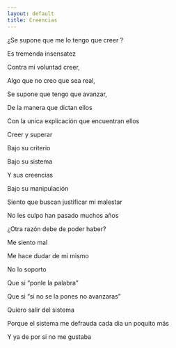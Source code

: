 ```yaml
---
layout: default
title: Creencias
---
```




¿Se supone que me lo tengo que creer ?

Es tremenda insensatez

Contra mi voluntad creer,

Algo que no creo que sea real,

Se supone que tengo que avanzar,

De la manera que dictan ellos

Con la unica explicación que encuentran ellos

Creer y superar

Bajo su criterio

Bajo su sistema

Y sus creencias

Bajo su manipulación

Siento que buscan justificar mi malestar

No les culpo han pasado muchos años

¿Otra razón debe de poder haber?

Me siento mal

Me hace dudar de mi mismo

No lo soporto

Que si “ponle la palabra”

Que si “si no se la pones no avanzaras”

Quiero salir del sistema

Porque el sistema me defrauda cada dia un poquito más

Y ya de por si no me gustaba
